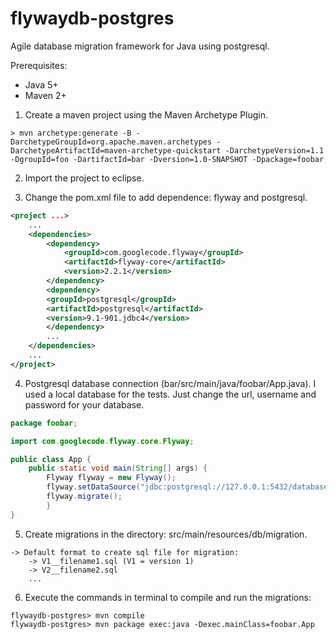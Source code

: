 flywaydb-postgres
=================

Agile database migration framework for Java using postgresql.

Prerequisites:
- Java 5+
- Maven 2+

1) Create a maven project using the Maven Archetype Plugin.

```mvn
> mvn archetype:generate -B -DarchetypeGroupId=org.apache.maven.archetypes -DarchetypeArtifactId=maven-archetype-quickstart -DarchetypeVersion=1.1 -DgroupId=foo -DartifactId=bar -Dversion=1.0-SNAPSHOT -Dpackage=foobar
```

2) Import the project to eclipse.

3) Change the pom.xml file to add dependence: flyway and postgresql.

```xml
<project ...>
    ...
    <dependencies>
        <dependency>
            <groupId>com.googlecode.flyway</groupId>
            <artifactId>flyway-core</artifactId>
            <version>2.2.1</version>
        </dependency>
        <dependency>
	    <groupId>postgresql</groupId>
	    <artifactId>postgresql</artifactId>
	    <version>9.1-901.jdbc4</version>
        </dependency>
        ...
    </dependencies>
    ...
</project>
```

4) Postgresql database connection (bar/src/main/java/foobar/App.java). 
I used a local database for the tests. Just change the url, username and password for your database.

```java
package foobar;

import com.googlecode.flyway.core.Flyway;

public class App {
	public static void main(String[] args) {
		Flyway flyway = new Flyway();
		flyway.setDataSource("jdbc:postgresql://127.0.0.1:5432/database", "username", "password");
		flyway.migrate();
    	}
}
```

5) Create migrations in the directory: src/main/resources/db/migration.

```sqlfile
-> Default format to create sql file for migration:
	-> V1__filename1.sql (V1 = version 1)
	-> V2__filename2.sql
	...
```

6) Execute the commands in terminal to compile and run the migrations:

```mvn
flywaydb-postgres> mvn compile
flywaydb-postgres> mvn package exec:java -Dexec.mainClass=foobar.App
```



